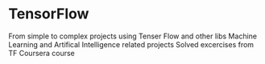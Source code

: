 # TensorFlow
From simple to complex projects using Tenser Flow and other libs
Machine Learning and Artifical Intelligence related projects
Solved excercises from TF Coursera course
